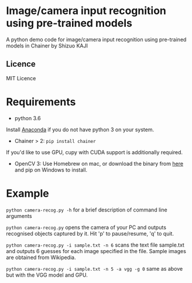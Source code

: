 Image/camera input recognition using pre-trained models
=============
A python demo code for image/camera input recognition
 using pre-trained models in Chainer
by Shizuo KAJI

## Licence
MIT Licence

# Requirements
- python 3.6

Install [Anaconda](https://www.anaconda.com/download/)
 if you do not have python 3 on your system.

- Chainer > 2:  `pip install chainer`

If you'd like to use GPU, cupy with CUDA support is additionally required.

- OpenCV 3: Use Homebrew on mac, or download the binary from [here](http://www.lfd.uci.edu/%7Egohlke/pythonlibs/#opencv) and pip on Windows to install.

# Example
`python camera-recog.py -h`
for a brief description of command line arguments

`python camera-recog.py`
opens the camera of your PC and outputs recognised objects captured by it.
Hit 'p' to pause/resume, 'q' to quit.

`python camera-recog.py -i sample.txt -n 6`
scans the text file sample.txt and outputs 6 guesses for each image specified in the file.
Sample images are obtained from Wikipedia.

`python camera-recog.py -i sample.txt -n 5 -a vgg -g 0`
same as above but with the VGG model and GPU.
